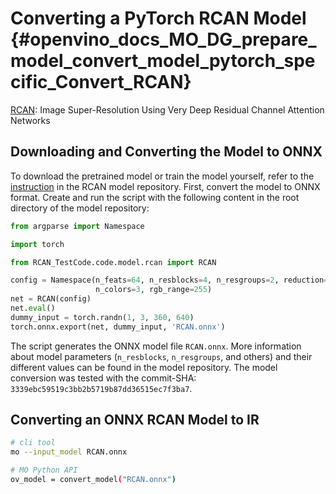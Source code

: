 # Converting a PyTorch RCAN Model {#openvino_docs_MO_DG_prepare_model_convert_model_pytorch_specific_Convert_RCAN}

[RCAN](https://github.com/yulunzhang/RCAN): Image Super-Resolution Using Very Deep Residual Channel Attention Networks

## Downloading and Converting the Model to ONNX

To download the pretrained model or train the model yourself, refer to the [instruction](https://github.com/yulunzhang/RCAN/blob/master/README.md) in the RCAN model repository. First, convert the model to ONNX format. Create and run the script with the following content in the root
directory of the model repository:

```python
from argparse import Namespace

import torch

from RCAN_TestCode.code.model.rcan import RCAN

config = Namespace(n_feats=64, n_resblocks=4, n_resgroups=2, reduction=16, scale=[2], data_train='DIV2K', res_scale=1,
                   n_colors=3, rgb_range=255)
net = RCAN(config)
net.eval()
dummy_input = torch.randn(1, 3, 360, 640)
torch.onnx.export(net, dummy_input, 'RCAN.onnx')
```
The script generates the ONNX model file `RCAN.onnx`. More information about model parameters (`n_resblocks`, `n_resgroups`, and others) and their different values can be found in the model repository. The model conversion was tested with the commit-SHA: `3339ebc59519c3bb2b5719b87dd36515ec7f3ba7`.

## Converting an ONNX RCAN Model to IR

```sh
# cli tool 
mo --input_model RCAN.onnx

# MO Python API
ov_model = convert_model("RCAN.onnx")
```
